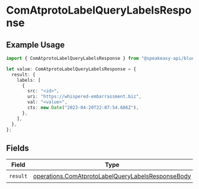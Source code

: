 # ComAtprotoLabelQueryLabelsResponse

## Example Usage

```typescript
import { ComAtprotoLabelQueryLabelsResponse } from "@speakeasy-api/bluesky/models/operations";

let value: ComAtprotoLabelQueryLabelsResponse = {
  result: {
    labels: [
      {
        src: "<id>",
        uri: "https://whispered-embarrassment.biz",
        val: "<value>",
        cts: new Date("2023-04-20T22:07:54.686Z"),
      },
    ],
  },
};
```

## Fields

| Field                                                                                                                  | Type                                                                                                                   | Required                                                                                                               | Description                                                                                                            |
| ---------------------------------------------------------------------------------------------------------------------- | ---------------------------------------------------------------------------------------------------------------------- | ---------------------------------------------------------------------------------------------------------------------- | ---------------------------------------------------------------------------------------------------------------------- |
| `result`                                                                                                               | [operations.ComAtprotoLabelQueryLabelsResponseBody](../../models/operations/comatprotolabelquerylabelsresponsebody.md) | :heavy_check_mark:                                                                                                     | N/A                                                                                                                    |